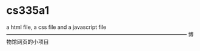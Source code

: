 # cs335a1

a html file,
a css file and a javascript file
——————————————————————————————————
博物馆网页的小项目
